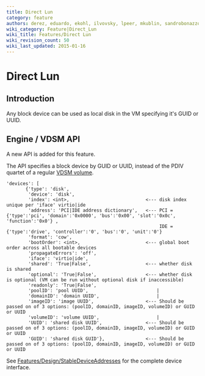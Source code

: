 ```yaml
---
title: Direct Lun
category: feature
authors: derez, eduardo, ekohl, ilvovsky, lpeer, mkublin, sandrobonazzola
wiki_category: Feature|Direct_Lun
wiki_title: Features/Direct Lun
wiki_revision_count: 50
wiki_last_updated: 2015-01-16
---
```


# Direct Lun

## Introduction

Any block device can be used as local disk in the VM specifying it's GUID or UUID.

## Engine / VDSM API

A new API is added for this feature.

The API specifies a block device by GUID or UUID, instead of the PDIV quartet of a regular [VDSM volume](Live_Snapshots#Introduction).

    'devices': [   
           {'type': 'disk',
            'device': 'disk',
            'index': <int>,                            <--- disk index unique per 'iface' virtio|ide
            'address': 'PCI|IDE address dictionary',   <--- PCI = {'type':'pci', 'domain':'0x0000', 'bus':'0x00', 'slot':'0x0c', 'function':'0x0'} ,  
                                                            IDE = {'type':'drive', 'controller':'0', 'bus':'0', 'unit':'0'}
            'format': 'cow',
            'bootOrder': <int>,                        <--- global boot order across all bootable devices
            'propagateErrors': 'off',
            'iface': 'virtio|ide',
            'shared': 'True|False',                    <--- whether disk is shared
            'optional': 'True|False',                  <--- whether disk is optional (VM can be run without optional disk if inaccessible)
            'readonly': 'True|False',
            'poolID': 'pool UUID',                         |
            'domainID': 'domain UUID',                     | 
            'imageID': 'image UUID',                   <--- Should be passed on of 3 options: (poolID, domainID, imageID, volumeID) or GUID or UUID   
            'volumeID': 'volume UUID',                     |
            'UUID': 'shared disk UUID',                <--- Should be passed on of 3 options: (poolID, domainID, imageID, volumeID) or GUID or UUID    
            'GUID': 'shared disk GUID'},               <--- Should be passed on of 3 options: (poolID, domainID, imageID, volumeID) or GUID or UUID   

See [Features/Design/StableDeviceAddresses](Features/Design/StableDeviceAddresses) for the complete device interface.
